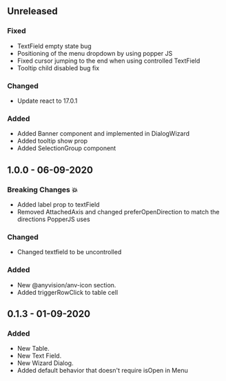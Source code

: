 ## Unreleased

### Fixed

- TextField empty state bug
- Positioning of the menu dropdown by using popper JS
- Fixed cursor jumping to the end when using controlled TextField
- Tooltip child disabled bug fix

### Changed

- Update react to 17.0.1

### Added

- Added Banner component and implemented in DialogWizard
- Added tooltip show prop
- Added SelectionGroup component

## 1.0.0 - 06-09-2020

### Breaking Changes :boom:

- Added label prop to textField
- Removed AttachedAxis and changed preferOpenDirection to match the directions PopperJS uses

### Changed

- Changed textfield to be uncontrolled

### Added

- New @anyvision/anv-icon section.
- Added triggerRowClick to table cell

## 0.1.3 - 01-09-2020

### Added

- New Table.
- New Text Field.
- New Wizard Dialog.
- Added default behavior that doesn't require isOpen in Menu

<!--
Sections:
### Breaking Changes :boom:
### Added
### Changed
### Deprecated
### Removed
### Fixed
### Security
-->
